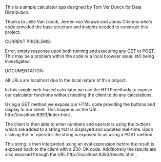 This is a simple calculator app designed by Tom Ver Donck for Data Distribution.

Thanks to Jelle Van Loock, Jeroen van Wauwe and Jonas Cristens who's code provided the base structure and insights needed to construct this project.

CURRENT PROBLEMS: 

Error, empty response upon both running and executing any GET or POST. This may be a problem within the code or a local browser issue, still being investigated.

DOCUMENTATION:

All URLs are localhost due to the local nature of thi s project.

In this simple web-based calculator we use the HTTP methods to expose our calculator functions without needing the client to do any calculations.

Using a GET method we expose our HTML code providing the buttons and display to our client. This happens on the URL http://localhost:8383/index.html .

The client is then able to enter numbers and operators using the buttons which are added to a string that is displayed and updated real-time. Upon clicking the '=' operator the string is exposed to us using a POST method. 

This string is then interpreted using an eval expression before the result is exposed back to the client with a 200-OK code. Additionally the results are also exposed through the URL http://localhost:8383/results.html .
